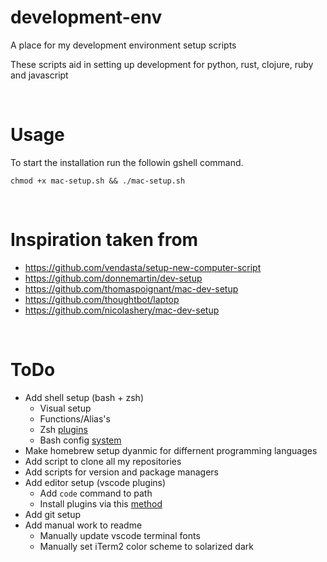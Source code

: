 # development-env
A place for my development environment setup scripts

These scripts aid in setting up development for python, rust, clojure, ruby and javascript

<br>

# Usage
To start the installation run the followin gshell command.
```
chmod +x mac-setup.sh && ./mac-setup.sh
```

<br>

# Inspiration taken from
- https://github.com/vendasta/setup-new-computer-script
- https://github.com/donnemartin/dev-setup
- https://github.com/thomaspoignant/mac-dev-setup
- https://github.com/thoughtbot/laptop
- https://github.com/nicolashery/mac-dev-setup

<br>

# ToDo
- Add shell setup (bash + zsh)
  - Visual setup
  - Functions/Alias's
  - Zsh [plugins](https://grml.org/zsh/zsh-lovers.html)
  - Bash config [system](https://starship.rs/)
- Make homebrew setup dyanmic for differnent programming languages
- Add script to clone all my repositories
- Add scripts for version and package managers
- Add editor setup (vscode plugins)
  - Add `code` command to path
  - Install plugins via this [method](https://stackoverflow.com/questions/34286515/how-to-install-visual-studio-code-extensions-from-command-line)
- Add git setup
- Add manual work to readme
  - Manually update vscode terminal fonts
  - Manually set iTerm2 color scheme to solarized dark